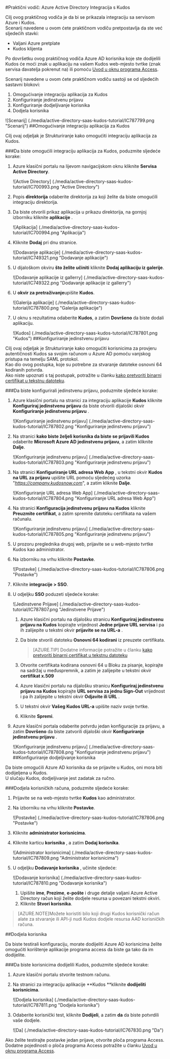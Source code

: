 <properties 
    pageTitle="Praktični vodič: Azure Active Directory Integracija s Kudos | Microsoft Azure" 
    description="Saznajte kako koristiti Kudos s Azure Active Directory da biste omogućili jedinstvenu prijavu, automatiziranog dodjele resursa i više!" 
    services="active-directory" 
    authors="jeevansd"  
    documentationCenter="na" 
    manager="femila"/>
<tags 
    ms.service="active-directory" 
    ms.devlang="na" 
    ms.topic="article" 
    ms.tgt_pltfrm="na" 
    ms.workload="identity" 
    ms.date="09/29/2016" 
    ms.author="jeedes" />

#<a name="tutorial-azure-active-directory-integration-with-kudos"></a>Praktični vodič: Azure Active Directory Integracija s Kudos
  
Cilj ovog praktičnog vodiča je da bi se prikazala integraciju sa servisom Azure i Kudos.  
Scenarij navedene u ovom ćete praktičnom vodiču pretpostavlja da ste već sljedećih stavki:

-   Valjani Azure pretplate
-   Kudos klijenta
  
Po dovršetku ovog praktičnog vodiča Azure AD korisnika koje ste dodijelili Kudos će moći znak u aplikaciju na vašem Kudos web-mjesto tvrtke (znak servisa davatelja pokrenut na) ili pomoću [Uvod u oknu programa Access](active-directory-saas-access-panel-introduction.md).
  
Scenarij navedene u ovom ćete praktičnom vodiču sastoji se od sljedećih sastavni blokovi:

1.  Omogućivanje integraciju aplikacija za Kudos
2.  Konfiguriranje jedinstvenu prijavu
3.  Konfiguriranje dodjeljivanje korisnika
4.  Dodjela korisnika

![Scenarij] (./media/active-directory-saas-kudos-tutorial/IC787799.png "Scenarij")
##<a name="enabling-the-application-integration-for-kudos"></a>Omogućivanje integraciju aplikacija za Kudos
  
Cilj ovaj odjeljak je Strukturiranje kako omogućiti integraciju aplikacija za Kudos.

###<a name="to-enable-the-application-integration-for-kudos-perform-the-following-steps"></a>Da biste omogućili integraciju aplikacija za Kudos, poduzmite sljedeće korake:

1.  Azure klasični portalu na lijevom navigacijskom oknu kliknite **Servisa Active Directory**.

    ![Active Directory] (./media/active-directory-saas-kudos-tutorial/IC700993.png "Active Directory")

2.  Popis **direktorija** odaberite direktorija za koji želite da biste omogućili integraciju direktorija.

3.  Da biste otvorili prikaz aplikacija u prikazu direktorija, na gornjoj izborniku kliknite **aplikacije** .

    ![Aplikacija] (./media/active-directory-saas-kudos-tutorial/IC700994.png "Aplikacija")

4.  Kliknite **Dodaj** pri dnu stranice.

    ![Dodavanje aplikacije] (./media/active-directory-saas-kudos-tutorial/IC749321.png "Dodavanje aplikacije")

5.  U dijaloškom okviru **što želite učiniti** kliknite **Dodaj aplikaciju iz galerije**.

    ![Dodavanje aplikacije iz gallerry] (./media/active-directory-saas-kudos-tutorial/IC749322.png "Dodavanje aplikacije iz gallerry")

6.  U **okvir za pretraživanje**upišite **Kudos**.

    ![Galerija aplikacije] (./media/active-directory-saas-kudos-tutorial/IC787800.png "Galerija aplikacije")

7.  U oknu s rezultatima odaberite **Kudos**, a zatim **Dovršeno** da biste dodali aplikaciju.

    ![Kudos] (./media/active-directory-saas-kudos-tutorial/IC787801.png "Kudos")
##<a name="configuring-single-sign-on"></a>Konfiguriranje jedinstvenu prijavu
  
Cilj ovaj odjeljak je Strukturiranje kako omogućiti korisnicima za provjeru autentičnosti Kudos sa svojim računom u Azure AD pomoću vanjskog pristupa na temelju SAML protokol.  
Kao dio ovog postupka, koje su potrebne za stvaranje datoteke osnovni 64 kodiranih potvrda.  
Ako niste upoznati s taj postupak, potražite u članku [kako pretvoriti binarni certifikat u tekstnu datoteku](http://youtu.be/PlgrzUZ-Y1o).

###<a name="to-configure-single-sign-on-perform-the-following-steps"></a>Da biste konfigurirali jedinstvenu prijavu, poduzmite sljedeće korake:

1.  Azure klasični portalu na stranici za integraciju aplikacije **Kudos** kliknite **Konfiguriraj jedinstvenu prijavu** da biste otvorili dijaloški okvir **Konfiguriranje jedinstvenu prijavu** .

    ![Konfiguriranje jedinstvenu prijavu] (./media/active-directory-saas-kudos-tutorial/IC787802.png "Konfiguriranje jedinstvenu prijavu")

2.  Na stranici **kako biste željeli korisnika da biste se prijavili Kudos** odaberite **Microsoft Azure AD jedinstvenu prijavu**, a zatim kliknite **Dalje**.

    ![Konfiguriranje jedinstvenu prijavu] (./media/active-directory-saas-kudos-tutorial/IC787803.png "Konfiguriranje jedinstvenu prijavu")

3.  Na stranici **Konfiguriranje URL adresa Web App** , u tekstni okvir **Kudos na URL za prijavu** upišite URL pomoću sljedećeg uzorka "*https://company.kudosnow.com*", a zatim kliknite **Dalje**.

    ![Konfiguriranje URL adresa Web App] (./media/active-directory-saas-kudos-tutorial/IC787804.png "Konfiguriranje URL adresa Web App")

4.  Na stranici **Konfiguracija jedinstvenu prijavu na Kudos** kliknite **Preuzmite certifikat**, a zatim spremite datoteku certifikata na vašem računalu.

    ![Konfiguriranje jedinstvenu prijavu] (./media/active-directory-saas-kudos-tutorial/IC787805.png "Konfiguriranje jedinstvenu prijavu")

5.  U prozoru preglednika drugoj web, prijavite se u web-mjesto tvrtke Kudos kao administrator.

6.  Na izborniku na vrhu kliknite **Postavke**.

    ![Postavke] (./media/active-directory-saas-kudos-tutorial/IC787806.png "Postavke")

7.  Kliknite **integracije \> SSO**.

8.  U odjeljku **SSO** poduzeti sljedeće korake:

    ![Jedinstvene Prijave] (./media/active-directory-saas-kudos-tutorial/IC787807.png "Jedinstvene Prijave")

    1.  Azure klasični portalu na dijalošku stranicu **Konfiguriraj jedinstvenu prijavu na Kudos** kopirajte vrijednost **Jedne prijave URL servisa** i pa ih zalijepite u tekstni okvir **prijavite se na URL-a** .
    2.  Da biste stvorili datoteku **Osnovni 64 kodirani** iz preuzete certifikata.  

        >[AZURE.TIP]
        Dodatne informacije potražite u članku [kako pretvoriti binarni certifikat u tekstnu datoteku](http://youtu.be/PlgrzUZ-Y1o)

    3.  Otvorite certifikata kodirana osnovni 64 u Bloku za pisanje, kopirajte na sadržaj u međuspremnik, a zatim je zalijepite u tekstni okvir **certifikat x.509**
    4.  Azure klasični portalu na dijalošku stranicu **Konfiguriraj jedinstvenu prijavu na Kudos** kopirajte **URL servisa za jednu Sign-Out** vrijednost i pa ih zalijepite u tekstni okvir **Odjavite ili URL** .
    5.  U tekstni okvir **Vašeg Kudos URL-a** upišite naziv svoje tvrtke.
    6.  Kliknite **Spremi**.

9.  Azure klasični portala odaberite potvrdu jedan konfiguracije za prijavu, a zatim **Dovršeno** da biste zatvorili dijaloški okvir **Konfiguriranje jedinstvenu prijavu** .

    ![Konfiguriranje jedinstvenu prijavu] (./media/active-directory-saas-kudos-tutorial/IC787808.png "Konfiguriranje jedinstvenu prijavu")
##<a name="configuring-user-provisioning"></a>Konfiguriranje dodjeljivanje korisnika
  
Da biste omogućili Azure AD korisnika da se prijavite u Kudos, oni mora biti dodijeljena u Kudos.  
U slučaju Kudos, dodjeljivanje jest zadatak za ručno.

###<a name="to-provision-a-user-accounts-perform-the-following-steps"></a>Dodjela korisničkih računa, poduzmite sljedeće korake:

1.  Prijavite se na web-mjesto tvrtke **Kudos** kao administrator.

2.  Na izborniku na vrhu kliknite **Postavke**.

    ![Postavke] (./media/active-directory-saas-kudos-tutorial/IC787806.png "Postavke")

3.  Kliknite **administrator korisnicima**.

4.  Kliknite karticu **korisnika** , a zatim **Dodaj korisnika**.

    ![Administrator korisnicima] (./media/active-directory-saas-kudos-tutorial/IC787809.png "Administrator korisnicima")

5.  U odjeljku **Dodavanje korisnika** , učinite sljedeće:

    ![Dodavanje korisnika] (./media/active-directory-saas-kudos-tutorial/IC787810.png "Dodavanje korisnika")

    1.  Upišite **ime**, **Prezime**, **e-pošte** i druge detalje valjani Azure Active Directory račun koji želite dodjele resursa u povezani tekstni okviri.
    2.  Kliknite **Stvori korisnika**.

>[AZURE.NOTE]Možete koristiti bilo koji drugi Kudos korisnički račun alate za stvaranje ili API-ji nudi Kudos dodjele resursa AAD korisničkih računa.

##<a name="assigning-users"></a>Dodjela korisnika
  
Da biste testirali konfiguraciju, morate dodijeliti Azure AD korisnicima želite omogućiti korištenje aplikacije programa access da biste ga tako da im dodijelite.

###<a name="to-assign-users-to-kudos-perform-the-following-steps"></a>Da biste korisnicima dodijelili Kudos, poduzmite sljedeće korake:

1.  Azure klasični portalu stvorite testnom računu.

2.  Na stranici za integraciju aplikacije **Kudos **kliknite **dodijeliti korisnicima**.

    ![Dodjela korisnika] (./media/active-directory-saas-kudos-tutorial/IC787811.png "Dodjela korisnika")

3.  Odaberite korisnički test, kliknite **Dodijeli**, a zatim **da** da biste potvrdili vaše dodjele.

    ![Da] (./media/active-directory-saas-kudos-tutorial/IC767830.png "Da")
  
Ako želite testirajte postavke jedan prijave, otvorite ploča programa Access. Dodatne pojedinosti o ploča programa Access potražite u članku [Uvod u oknu programa Access](active-directory-saas-access-panel-introduction.md).